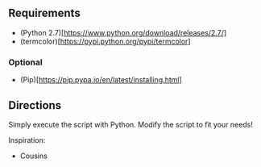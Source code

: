 ## Requirements

* (Python 2.7)[https://www.python.org/download/releases/2.7/]
* (termcolor)[https://pypi.python.org/pypi/termcolor]

### Optional

* (Pip)[https://pip.pypa.io/en/latest/installing.html]

## Directions

Simply execute the script with Python. Modify the script to fit your needs!

Inspiration:  
- Cousins

